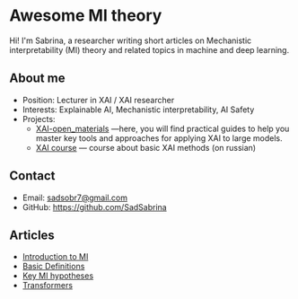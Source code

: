 # Awesome MI theory

Hi! I'm Sabrina, a researcher writing short articles on Mechanistic interpretability (MI) theory and related topics in machine and deep learning.

## About me

- Position: Lecturer in XAI / XAI researcher 
- Interests: Explainable AI, Mechanistic interpretability, AI Safety
- Projects: 
    - [XAI-open_materials](https://github.com/SadSabrina/XAI-open_materials) —here, you will find practical guides to help you master key tools and approaches for applying XAI to large models. 
    - [XAI course](https://stepik.org/a/198640) — course about basic XAI methods (on russian)


## Contact
- Email: sadsobr7@gmail.com
- GitHub: https://github.com/SadSabrina

## Articles

- [Introduction to MI](articles/introduction-to-mi.md)
- [Basic Definitions](articles/basic-definiions.md)
- [Key MI hypotheses](articles/hypotheses.md)
- [Transformers](articles/transformers.md)

